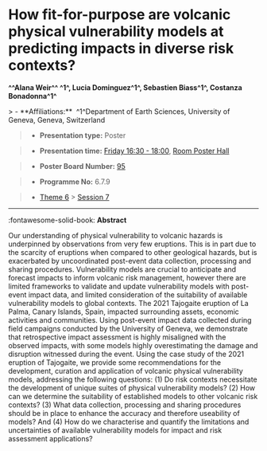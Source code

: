 # How fit-for-purpose are volcanic physical vulnerability models at predicting impacts in diverse risk contexts?

**^^Alana Weir^^ ^1^, Lucia Dominguez^1^, Sebastien Biass^1^, Costanza Bonadonna^1^**

<!-- more -->> - **Affiliations:**  ^1^Department of Earth Sciences, University of Geneva, Geneva, Switzerland

> - **Presentation type:** Poster

> - **Presentation time:** [Friday 16:30 - 18:00](../sessions_comparison.md#__tabbed_4_6), [Room Poster Hall](../maps_venue.md#__tabbed_1_1)

> - **Poster Board Number:** [95](../map_poster_boards.md#friday)

> - **Programme No:** 6.7.9

> - [Theme 6](../theme6.md) > [Session 7](../sessions/session-6-7.md)

--- 

:fontawesome-solid-book: **Abstract**

Our understanding of physical vulnerability to volcanic hazards is underpinned by observations from very few eruptions. This is in part due to the scarcity of eruptions when compared to other geological hazards, but is exacerbated by uncoordinated post-event data collection, processing and sharing procedures. Vulnerability models are crucial to anticipate and forecast impacts to inform volcanic risk management, however there are limited frameworks to validate and update vulnerability models with post-event impact data, and limited consideration of the suitability of available vulnerability models to global contexts. The 2021 Tajogaite eruption of La Palma, Canary Islands, Spain, impacted surrounding assets, economic activities and communities. Using post-event impact data collected during field campaigns conducted by the University of Geneva, we demonstrate that retrospective impact assessment is highly misaligned with the observed impacts, with some models highly overestimating the damage and disruption witnessed during the event. Using the case study of the 2021 eruption of Tajogaite, we provide some recommendations for the development, curation and application of volcanic physical vulnerability models, addressing the following questions: (1) Do risk contexts necessitate the development of unique suites of physical vulnerability models? (2) How can we determine the suitability of established models to other volcanic risk contexts? (3) What data collection, processing and sharing procedures should be in place to enhance the accuracy and therefore useability of models? And (4) How do we characterise and quantify the limitations and uncertainties of available vulnerability models for impact and risk assessment applications?

